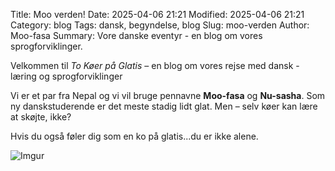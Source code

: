 Title: Moo verden!
Date: 2025-04-06 21:21
Modified: 2025-04-06 21:21
Category: blog
Tags: dansk, begyndelse, blog
Slug: moo-verden
Author: Moo-fasa
Summary: Vore danske eventyr - en blog om vores sprogforviklinger.

Velkommen til *To Køer på Glatis* – en blog om vores rejse med dansk - læring og sprogforviklinger

Vi er et par fra Nepal og vi vil bruge pennavne **Moo-fasa** og **Nu-sasha**. Som ny danskstuderende er det meste stadig lidt glat. Men – selv køer kan lære at skøjte, ikke?

Hvis du også føler dig som en ko på glatis...du er ikke alene. 

![Imgur](https://i.imgur.com/LriJCxV.png)


